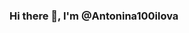 ### Hi there 👋, I'm @Antonina100ilova

<!--
**Antonina100ilova/Antonina100ilova** is a ✨ _special_ ✨ repository because its `README.md` (this file) appears on your GitHub profile.

Here are some ideas to get you started:

- 🔭 I'm interested in programming and Math 
- 🌱 I’m currently learning C#
- 📫 How to reach me: @antonina_stoilova04@abv.bg
- 😄 Pronouns: she/her
- ⚡ Fun fact: I'm a huge GoT fan
-->
